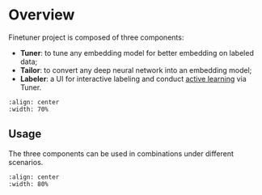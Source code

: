 # Overview

Finetuner project is composed of three components:
- **Tuner**: to tune any embedding model for better embedding on labeled data;
- **Tailor**: to convert any deep neural network into an embedding model;
- **Labeler**: a UI for interactive labeling and conduct [active learning](https://en.wikipedia.org/wiki/Active_learning_(machine_learning)) via Tuner.

```{figure} finetuner-composition.svg
:align: center
:width: 70%
```

## Usage

The three components can be used in combinations under different scenarios.


```{figure} four-usecases.svg
:align: center
:width: 80%
```

